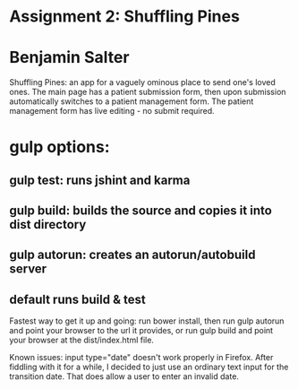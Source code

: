# Assignment 2: Shuffling Pines
# Benjamin Salter
Shuffling Pines: an app for a vaguely ominous place to send one's loved ones.
The main page has a patient submission form, then upon submission automatically switches to a patient management form.
The patient management form has live editing - no submit required.

# gulp options:
## gulp test: runs jshint and karma
## gulp build: builds the source and copies it into dist directory
## gulp autorun: creates an autorun/autobuild server
## default runs build & test

Fastest way to get it up and going:
run bower install, then run gulp autorun and point your browser to the url it provides, or run gulp build and
point your browser at the dist/index.html file.

Known issues:
input type="date" doesn't work properly in Firefox. After fiddling with it for a while, I decided to just
use an ordinary text input for the transition date. That does allow a user to enter an invalid date.


